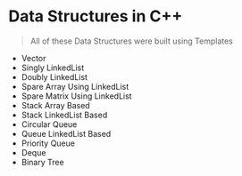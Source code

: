 # Data Structures in C++

> All of these Data Structures were built using Templates

* Vector
* Singly LinkedList
* Doubly LinkedList
* Spare Array Using LinkedList
* Spare Matrix Using LinkedList
* Stack Array Based
* Stack LinkedList Based
* Circular Queue
* Queue LinkedList Based
* Priority Queue
* Deque
* Binary Tree
